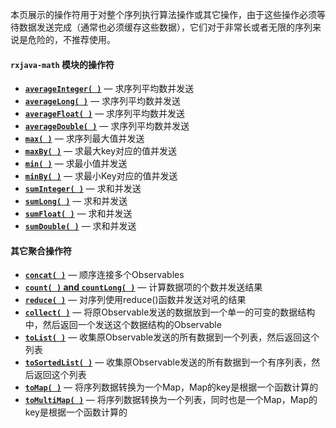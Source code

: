 本页展示的操作符用于对整个序列执行算法操作或其它操作，由于这些操作必须等待数据发送完成（通常也必须缓存这些数据），它们对于非常长或者无限的序列来说是危险的，不推荐使用。

#### `rxjava-math` 模块的操作符
* [**`averageInteger( )`**](http://reactivex.io/documentation/operators/average.html) — 求序列平均数并发送
* [**`averageLong( )`**](http://reactivex.io/documentation/operators/average.html) — 求序列平均数并发送
* [**`averageFloat( )`**](http://reactivex.io/documentation/operators/average.html) — 求序列平均数并发送
* [**`averageDouble( )`**](http://reactivex.io/documentation/operators/average.html) — 求序列平均数并发送
* [**`max( )`**](http://reactivex.io/documentation/operators/max.html) — 求序列最大值并发送
* [**`maxBy( )`**](http://reactivex.io/documentation/operators/max.html) — 求最大key对应的值并发送
* [**`min( )`**](http://reactivex.io/documentation/operators/min.html) — 求最小值并发送
* [**`minBy( )`**](http://reactivex.io/documentation/operators/min.html) — 求最小Key对应的值并发送
* [**`sumInteger( )`**](http://reactivex.io/documentation/operators/sum.html) — 求和并发送
* [**`sumLong( )`**](http://reactivex.io/documentation/operators/sum.html) — 求和并发送
* [**`sumFloat( )`**](http://reactivex.io/documentation/operators/sum.html) — 求和并发送
* [**`sumDouble( )`**](http://reactivex.io/documentation/operators/sum.html) — 求和并发送

#### 其它聚合操作符
* [**`concat( )`**](http://reactivex.io/documentation/operators/concat.html) — 顺序连接多个Observables
* [**`count( )` and `countLong( )`**](http://reactivex.io/documentation/operators/count.html) — 计算数据项的个数并发送结果
* [**`reduce( )`**](http://reactivex.io/documentation/operators/reduce.html) — 对序列使用reduce()函数并发送对吼的结果
* [**`collect( )`**](http://reactivex.io/documentation/operators/reduce.html) — 将原Observable发送的数据放到一个单一的可变的数据结构中，然后返回一个发送这个数据结构的Observable
* [**`toList( )`**](http://reactivex.io/documentation/operators/to.html) — 收集原Observable发送的所有数据到一个列表，然后返回这个列表
* [**`toSortedList( )`**](http://reactivex.io/documentation/operators/to.html) — 收集原Observable发送的所有数据到一个有序列表，然后返回这个列表
* [**`toMap( )`**](http://reactivex.io/documentation/operators/to.html) — 将序列数据转换为一个Map，Map的key是根据一个函数计算的
* [**`toMultiMap( )`**](http://reactivex.io/documentation/operators/to.html) — 将序列数据转换为一个列表，同时也是一个Map，Map的key是根据一个函数计算的
